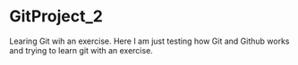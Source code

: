 # GitProject_2
Learing Git wih an exercise.
Here I am just testing how Git and Github works and trying to learn git with an exercise.
